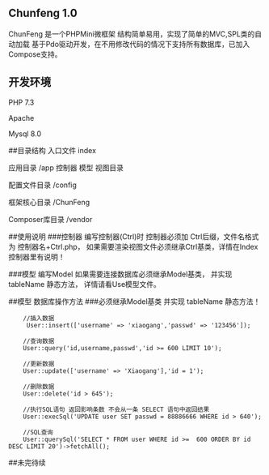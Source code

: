 ## Chunfeng 1.0

ChunFeng 是一个PHPMini微框架 结构简单易用，实现了简单的MVC,SPL类的自动加载 基于Pdo驱动开发，在不用修改代码的情况下支持所有数据库，已加入Compose支持。



## 开发环境
PHP 7.3


Apache

Mysql 8.0

##目录结构
入口文件 index

应用目录 /app  控制器 模型 视图目录

配置文件目录 /config

框架核心目录 /ChunFeng

Composer库目录 /vendor

##使用说明
###控制器
编写控制器(Ctrl)时 控制器必须加 Ctrl后缀，文件名格式为 控制器名+Ctrl.php， 如果需要渲染视图文件必须继承Ctrl基类，详情在Index控制器里有说明！

###模型
编写Model 如果需要连接数据库必须继承Model基类， 并实现 tableName 静态方法， 详情请看Use模型文件。

##模型 数据库操作方法
###必须继承Model基类  并实现 tableName 静态方法！

    	//插入数据
	     User::insert(['username' => 'xiaogang','passwd' => '123456']);

	    //查询数据
	    User::query('id,username,passwd','id >= 600 LIMIT 10');

	    //更新数据
	    User::update(['username' => 'Xiaogang'],'id = 1');

	    //删除数据
	    User::delete('id > 645');

	    //执行SQL语句 返回影响条数 不会从一条 SELECT 语句中返回结果
	    User::execSql('UPDATE user SET passwd = 88886666 WHERE id > 640');

	    //SQL查询
	    User::querySql('SELECT * FROM user WHERE id >=  600 ORDER BY id DESC LIMIT 20')->fetchAll();
##未完待续
